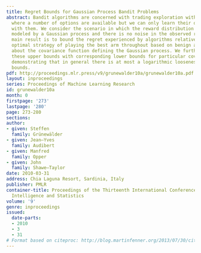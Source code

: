 ```yaml
---
title: Regret Bounds for Gaussian Process Bandit Problems
abstract: Bandit algorithms are concerned with trading exploration with exploitation
  where a number of options are available but we can only learn their quality by experimenting
  with them. We consider the scenario in which the reward distribution for arms is
  modeled by a Gaussian process and there is no noise in the observed reward. Our
  main result is to bound the regret experienced by algorithms relative to the a posteriori
  optimal strategy of playing the best arm throughout based on benign assumptions
  about the covariance function defining the Gaussian process. We further complement
  these upper bounds with corresponding lower bounds for particular covariance functions
  demonstrating that in general there is at most a logarithmic looseness in our upper
  bounds.
pdf: http://proceedings.mlr.press/v9/grunewalder10a/grunewalder10a.pdf
layout: inproceedings
series: Proceedings of Machine Learning Research
id: grunewalder10a
month: 0
firstpage: '273'
lastpage: '280'
page: 273-280
sections: 
author:
- given: Steffen
  family: Grünewälder
- given: Jean–Yves
  family: Audibert
- given: Manfred
  family: Opper
- given: John
  family: Shawe–Taylor
date: 2010-03-31
address: Chia Laguna Resort, Sardinia, Italy
publisher: PMLR
container-title: Proceedings of the Thirteenth International Conference on Artificial
  Intelligence and Statistics
volume: '9'
genre: inproceedings
issued:
  date-parts:
  - 2010
  - 3
  - 31
# Format based on citeproc: http://blog.martinfenner.org/2013/07/30/citeproc-yaml-for-bibliographies/
---
```

